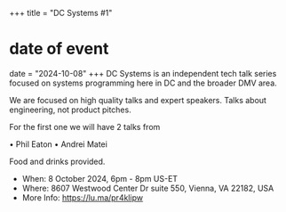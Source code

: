 +++
title = "DC Systems #1"
# date of event
date = "2024-10-08"
+++
DC Systems is an independent tech talk series focused on systems programming here in DC and the broader DMV area.

We are focused on high quality talks and expert speakers. Talks about engineering, not product pitches.

For the first one we will have 2 talks from

• Phil Eaton
• Andrei Matei

Food and drinks provided.

* When: 8 October 2024, 6pm - 8pm US-ET
* Where: 8607 Westwood Center Dr suite 550, Vienna, VA 22182, USA
* More Info: <https://lu.ma/pr4klipw>
